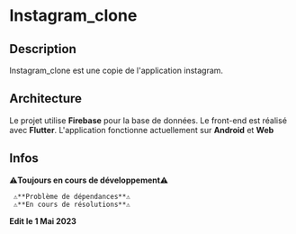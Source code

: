 # Instagram_clone

## Description

Instagram_clone est une copie de l'application instagram.

## Architecture

Le projet utilise **Firebase** pour la base de données.
Le front-end est réalisé avec **Flutter**.
L'application fonctionne actuellement sur **Android** et **Web**

## Infos

⚠**Toujours en cours de développement**⚠



     ⚠**Problème de dépendances**⚠
     ⚠**En cours de résolutions**⚠
**Edit le 1 Mai 2023**
